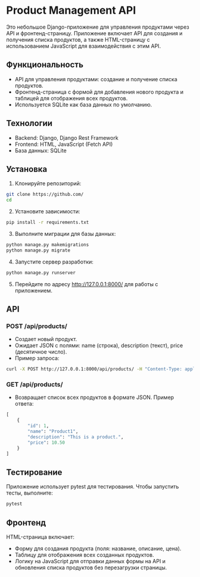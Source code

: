 # Product Management API

Это небольшое Django-приложение для управления продуктами через API и фронтенд-страницу. Приложение включает API для создания и получения списка продуктов, а также HTML-страницу с использованием JavaScript для взаимодействия с этим API.

## Функциональность

- API для управления продуктами: создание и получение списка продуктов.
- Фронтенд-страница с формой для добавления нового продукта и таблицей для отображения всех продуктов.
- Используется SQLite как база данных по умолчанию.

## Технологии

- Backend: Django, Django Rest Framework
- Frontend: HTML, JavaScript (Fetch API)
- База данных: SQLite

## Установка

1. Клонируйте репозиторий:

```sh
git clone https://github.com/
cd 
```
2. Установите зависимости:
```sh
pip install -r requirements.txt
```
3. Выполните миграции для базы данных:
```sh
python manage.py makemigrations
python manage.py migrate
```
4. Запустите сервер разработки:
```sh
python manage.py runserver
```
5. Перейдите по адресу http://127.0.0.1:8000/ для работы с приложением.

## API
### POST /api/products/
- Создает новый продукт.
- Ожидает JSON с полями: name (строка), description (текст), price (десятичное число).
- Пример запроса:
```bash
curl -X POST http://127.0.0.1:8000/api/products/ -H "Content-Type: application/json" -d '{"name": "Product1", "description": "This is a product.", "price": 10.50}'
```
### GET /api/products/
- Возвращает список всех продуктов в формате JSON.
Пример ответа:
```python
[
    {
        "id": 1,
        "name": "Product1",
        "description": "This is a product.",
        "price": 10.50
    }
]
```
## Тестирование
Приложение использует pytest для тестирования. Чтобы запустить тесты, выполните:
```sh
pytest
```
## Фронтенд
HTML-страница включает:
- Форму для создания продукта (поля: название, описание, цена).
- Таблицу для отображения всех созданных продуктов.
- Логику на JavaScript для отправки данных формы на API и обновления списка продуктов без перезагрузки страницы.
